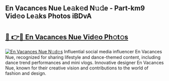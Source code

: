 ## En Vacances Nue Le𝚊k𝚎d N𝚞𝚍e - Part-km9 Vid𝚎o Le𝚊ks Photos iBDvA

# <h2><a href="http://fb13eo.evod.top/?m=En+Vacances+Nue">🔗 👉🔴 En Vacances Nue Vid𝚎o Ph𝚘t𝚘s</a></h2>

[![En Vacances Nue N𝚞d𝚎s](https://i.imgur.com/8V9OHl7.gif)](http://fb13eo.evod.top/?m=En+Vacances+Nue)
Influential social media influencer En Vacances Nue, recognized for sharing lifestyle and dance-themed content, including dance trend performances and mini vlogs. Innovative designer En Vacances Nue, known for their creative vision and contributions to the world of fashion and design. 
